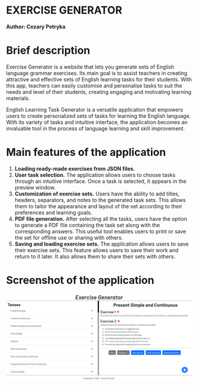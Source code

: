 # EXERCISE GENERATOR
**Author: Cezary Petryka**

# Brief description
Exercise Generator is a website that lets you generate sets of English language grammar exercises. Its main goal is to assist teachers in creating attractive and effective sets of English learning tasks for their students. With this app, teachers can easily customise and personalise tasks to suit the needs and level of their students, creating engaging and motivating learning materials.

English Learning Task Generator is a versatile application that empowers users to create personalized sets of tasks for learning the English language. With its variety of tasks and intuitive interface, the application becomes an invaluable tool in the process of language learning and skill improvement.

# Main features of the application
1. **Loading ready-made exercises from JSON files.**
2. **User task selection.** The application allows users to choose tasks through an intuitive interface. Once a task is selected, it appears in the preview window.
3. **Customization of exercise sets.** Users have the ability to add titles, headers, separators, and notes to the generated task sets. This allows them to tailor the appearance and layout of the set according to their preferences and learning goals.
4. **PDF file generation.** After selecting all the tasks, users have the option to generate a PDF file containing the task set along with the corresponding answers. This useful tool enables users to print or save the set for offline use or sharing with others.
5. **Saving and loading exercise sets.** The application allows users to save their exercise sets. This feature allows users to save their work and return to it later. It also allows them to share their sets with others.

# Screenshot of the application
![Screenshot](https://github.com/cpetryka/exercise-generator/blob/master/src/assets/screenshots/screenshot.png)
